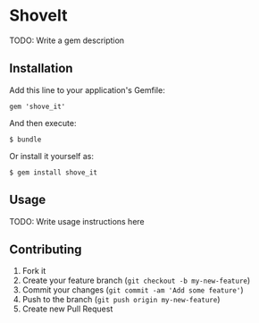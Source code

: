 # ShoveIt

TODO: Write a gem description

## Installation

Add this line to your application's Gemfile:

    gem 'shove_it'

And then execute:

    $ bundle

Or install it yourself as:

    $ gem install shove_it

## Usage

TODO: Write usage instructions here

## Contributing

1. Fork it
2. Create your feature branch (`git checkout -b my-new-feature`)
3. Commit your changes (`git commit -am 'Add some feature'`)
4. Push to the branch (`git push origin my-new-feature`)
5. Create new Pull Request
